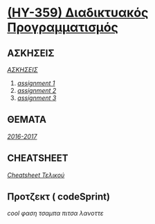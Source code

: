 # [(ΗΥ-359) Διαδικτυακός Προγραμματισμός](https://elearn.uoc.gr/course/view.php?id=806)

## ΑΣΚΗΣΕΙΣ
_[ΑΣΚΗΣΕΙΣ](https://github.com/keybraker/Computer-Science-Department-Wiki/tree/master/ΜΑΘΗΜΑΤΑ/ΗΥ-359/ΑΣΚΗΣΕΙΣ)_

1. _[assignment 1](https://github.com/keybraker/Computer-Science-Department-Wiki/tree/master/ΜΑΘΗΜΑΤΑ/ΗΥ-359/ΑΣΚΗΣΕΙΣ/assignment%201)_
2. _[assignment 2](https://github.com/keybraker/Computer-Science-Department-Wiki/tree/master/ΜΑΘΗΜΑΤΑ/ΗΥ-359/ΑΣΚΗΣΕΙΣ/assignment%202)_
3. _[assignment 3](https://github.com/keybraker/Computer-Science-Department-Wiki/tree/master/ΜΑΘΗΜΑΤΑ/ΗΥ-359/ΑΣΚΗΣΕΙΣ/assignment%203)_

## ΘΕΜΑΤΑ
_[2016-2017](https://github.com/keybraker/Computer-Science-Department-Wiki/tree/master/ΜΑΘΗΜΑΤΑ/ΗΥ-359/ΘΕΜΑΤΑ)_

## CHEATSHEET
_[Cheatsheet Τελικού](https://github.com/keybraker/Computer-Science-Department-Wiki/tree/master/ΜΑΘΗΜΑΤΑ/ΗΥ-359/CHEATSHEET/Cheatsheet.pdf)_

## Προτζεκτ ( codeSprint)

_cool φαση τσαμπα πιτσα λανοττε_
